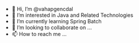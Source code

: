 - 👋 Hi, I’m @vahapgencdal
- 👀 I’m interested in Java and Related Technologies 
- 🌱 I’m currently learning Spring Batch
- 💞️ I’m looking to collaborate on ...
- 📫 How to reach me ...

<!---
vahapgencdal/vahapgencdal is a ✨ special ✨ repository because its `README.md` (this file) appears on your GitHub profile.
You can click the Preview link to take a look at your changes.
--->
